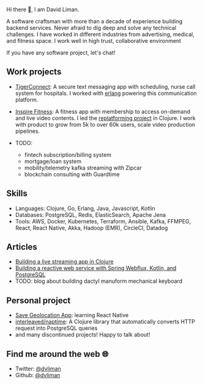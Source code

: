 Hi there 👋, I am David Liman. 

A software craftsman with more than a decade of experience building backend services. Never afraid to dig deep and solve any technical challenges.
I have worked in different industries from advertising, medical, and fitness space. I work well in high trust, collaborative environment

If you have any software project, let's chat!

## Work projects
- [TigerConnect](https://apps.apple.com/us/app/tigerconnect/id355832697): A secure text messaging app with scheduling, nurse call system for hospitals. I worked with [erlang](https://www.erlang.org/) powering this communication platform.  

- [Inspire Fitness](https://apps.apple.com/us/app/inspire-fitness/id1324164741): A fitness app with membership to access on-demand and live video contents. I led
the [replatforming project](https://dev.to/dvliman/building-a-live-streaming-app-in-clojure-329m) in Clojure. I work with product to grow from 5k to over 60k users, scale video production pipelines. 
- TODO: 
  - fintech subscription/billing system
  - mortgage/loan system
  - mobility/telemetry kafka streaming with Zipcar
  - blockchain consulting with Guardtime
  
## Skills
- Languages: Clojure, Go, Erlang, Java, Javascript, Kotlin
- Databases: PostgreSQL, Redis, ElasticSearch, Apache Jena
- Tools: AWS, Docker, Kubernetes, Terraform, Ansible, Kafka, FFMPEG, 
React, React Native, Akka, Hadoop (EMR), CircleCI, Datadog

## Articles
- [Building a live streaming app in Clojure](https://dev.to/dvliman/building-a-live-streaming-app-in-clojure-329m)
- [Building a reactive web service with Spring Webflux, Kotlin, and PostgreSQL](https://medium.com/@dvliman/building-a-reactive-web-service-with-spring-webflux-kotlin-and-postgresql-71c4e0c2f870)
- TODO: blog about building dactyl manuform mechanical keyboard

## Personal project
- [Save Geolocation App](https://apps.apple.com/us/app/save-geolocation-app/id1585748773): learning React Native
- [interleaved/naptime](https://github.com/interleaved/naptime): A Clojure library that automatically converts HTTP request into PostgreSQL queries
- and many discontinued projects! Happy to talk about!

## Find me around the web 🌐
- Twitter: [@dvliman](https://twitter.com/dvliman)
- Github: [@dvliman](https://github.com/dvliman)
